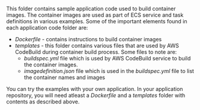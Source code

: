 This folder contains sample application code used to build container images. The container images are used as part of ECS service and task definitions in various examples. Some of the important elements found in each application code folder are:
* *Dockerfile* - contains instructions to build container images
* *templates* - this folder contains various files that are used by AWS CodeBuild during container build process. Some files to note are:
  * *buildspec.yml* file which is used by AWS CodeBuild service to build the container images.
  * *imagedefinition.json* file which is used in the *buildspec.yml* file to list the container names and images

You can try the examples with your own application. In your application repository, you will need atleast a *Dockerfile* and a *templates* folder with contents as described above.
